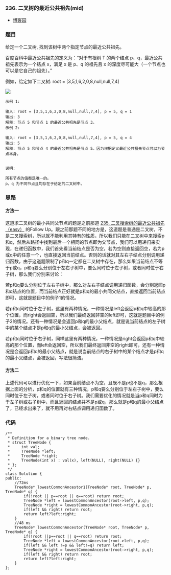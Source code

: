 ### 236. 二叉树的最近公共祖先(mid)

- [博客园](http://www.cnblogs.com/grandyang/p/4640572.html)


### 题目 
给定一个二叉树, 找到该树中两个指定节点的最近公共祖先。

百度百科中最近公共祖先的定义为：“对于有根树 T 的两个结点 p、q，最近公共祖先表示为一个结点 x，满足 x 是 p、q 的祖先且 x 的深度尽可能大（一个节点也可以是它自己的祖先）。”

例如，给定如下二叉树:  root = [3,5,1,6,2,0,8,null,null,7,4]



 ![](https://assets.leetcode-cn.com/aliyun-lc-upload/uploads/2018/12/15/binarytree.png)

	示例 1:
	
	输入: root = [3,5,1,6,2,0,8,null,null,7,4], p = 5, q = 1
	输出: 3
	解释: 节点 5 和节点 1 的最近公共祖先是节点 3。
	示例 2:
	
	输入: root = [3,5,1,6,2,0,8,null,null,7,4], p = 5, q = 4
	输出: 5
	解释: 节点 5 和节点 4 的最近公共祖先是节点 5。因为根据定义最近公共祖先节点可以为节点本身。
	 
	
	说明:
	
	所有节点的值都是唯一的。
	p、q 为不同节点且均存在于给定的二叉树中。

### 思路

#### 方法一
这道求二叉树的最小共同父节点的题是之前那道 [235. 二叉搜索树的最近公共祖先（easy）](https://github.com/wsqat/OJ/blob/master/LeetCode-CN/235.%20%E4%BA%8C%E5%8F%89%E6%90%9C%E7%B4%A2%E6%A0%91%E7%9A%84%E6%9C%80%E8%BF%91%E5%85%AC%E5%85%B1%E7%A5%96%E5%85%88%EF%BC%88easy%EF%BC%89.md) 的Follow Up。跟之前那题不同的地方是，这道题是普通是二叉树，不是二叉搜索树，所以就不能利用其特有的性质，所以我们只能在二叉树中来搜索p和q，然后从路径中找到最后一个相同的节点即为父节点，我们可以用递归来实现，在递归函数中，我们首先看当前结点是否为空，若为空则直接返回空，若为p或q中的任意一个，也直接返回当前结点。否则的话就对其左右子结点分别调用递归函数，由于这道题限制了p和q一定都在二叉树中存在，那么如果当前结点不等于p或q，p和q要么分别位于左右子树中，要么同时位于左子树，或者同时位于右子树，那么我们分别来讨论：

若p和q要么分别位于左右子树中，那么对左右子结点调用递归函数，会分别返回p和q结点的位置，而当前结点正好就是p和q的最小共同父结点，直接返回当前结点即可，这就是题目中的例子1的情况。

若p和q同时位于左子树，这里有两种情况，一种情况是left会返回p和q中较高的那个位置，而right会返回空，所以我们最终返回非空的left即可，这就是题目中的例子2的情况。还有一种情况是会返回p和q的最小父结点，就是说当前结点的左子树中的某个结点才是p和q的最小父结点，会被返回。

若p和q同时位于右子树，同样这里有两种情况，一种情况是right会返回p和q中较高的那个位置，而left会返回空，所以我们最终返回非空的right即可，还有一种情况是会返回p和q的最小父结点，就是说当前结点的右子树中的某个结点才是p和q的最小父结点，会被返回，写法很简洁。

#### 方法二
上述代码可以进行优化一下，如果当前结点不为空，且既不是p也不是q，那么根据上面的分析，p和q的位置就有三种情况，p和q要么分别位于左右子树中，要么同时位于左子树，或者同时位于右子树。我们需要优化的情况就是当p和q同时为于左子树或右子树中，而且返回的结点并不是p或q，那么就是p和q的最小父结点了，已经求出来了，就不用再对右结点调用递归函数了。


### 代码
```
/**
 * Definition for a binary tree node.
 * struct TreeNode {
 *     int val;
 *     TreeNode *left;
 *     TreeNode *right;
 *     TreeNode(int x) : val(x), left(NULL), right(NULL) {}
 * };
 */
class Solution {
public:
    //72ms
    TreeNode* lowestCommonAncestor1(TreeNode* root, TreeNode* p, TreeNode* q) {
        if(!root || p==root || q==root) return root;
        TreeNode *left = lowestCommonAncestor(root->left, p,q);
        TreeNode *right = lowestCommonAncestor(root->right, p,q);
        if(left && right) return root;
        return left?left:right;
    }
    //48 ms
    TreeNode* lowestCommonAncestor(TreeNode* root, TreeNode* p, TreeNode* q) {
        if(!root ||p==root || q==root) return root;
        TreeNode *left = lowestCommonAncestor(root->left, p,q);
        if(left && left !=p && left!=q) return left;
        TreeNode *right = lowestCommonAncestor(root->right, p,q);
        if(left && right) return root;
        return left?left:right;
    }
};
```
